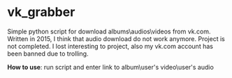 # vk_grabber
Simple python script for download albums\audios\videos from vk.com. Written in 2015, I think that audio download do not work anymore. Project is not completed. I lost interesting to project, also my vk.com account has been banned due to trolling.  

**How to use**: run script and enter link to album\user's video\user's audio 
